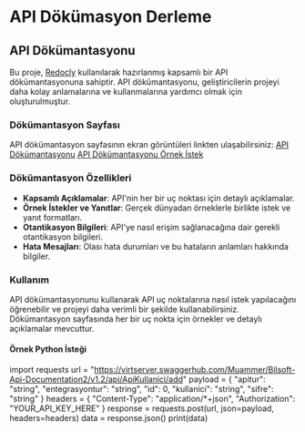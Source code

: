 # API Dökümasyon Derleme

## API Dökümantasyonu

Bu proje, [Redocly](https://redocly.com/) kullanılarak hazırlanmış kapsamlı bir API dökümantasyonuna sahiptir. API dökümantasyonu, geliştiricilerin projeyi daha kolay anlamalarına ve kullanmalarına yardımcı olmak için oluşturulmuştur.

### Dökümantasyon Sayfası

API dökümantasyon sayfasının ekran görüntüleri linkten ulaşabilirsiniz: 
[API Dökümantasyonu](https://i.hizliresim.com/dhagrdo.png)
[API Dökümantasyonu Örnek İstek](https://i.hizliresim.com/dhagrdo.png)

### Dökümantasyon Özellikleri

- **Kapsamlı Açıklamalar**: API'nin her bir uç noktası için detaylı açıklamalar.
- **Örnek İstekler ve Yanıtlar**: Gerçek dünyadan örneklerle birlikte istek ve yanıt formatları.
- **Otantikasyon Bilgileri**: API'ye nasıl erişim sağlanacağına dair gerekli otantikasyon bilgileri.
- **Hata Mesajları**: Olası hata durumları ve bu hataların anlamları hakkında bilgiler.

### Kullanım

API dökümantasyonunu kullanarak API uç noktalarına nasıl istek yapılacağını öğrenebilir ve projeyi daha verimli bir şekilde kullanabilirsiniz. Dökümantasyon sayfasında her bir uç nokta için örnekler ve detaylı açıklamalar mevcuttur.

#### Örnek Python İsteği
import requests
url = "https://virtserver.swaggerhub.com/Muammer/Bilsoft-Api-Documentation2/v1.2/api/ApiKullanici/add"
payload = {
  "apitur": "string",
  "entegrasyontur": "string",
  "id": 0,
  "kullanici": "string",
  "sifre": "string"
}
headers = {
  "Content-Type": "application/*+json",
  "Authorization": "YOUR_API_KEY_HERE"
}
response = requests.post(url, json=payload, headers=headers)
data = response.json()
print(data)
